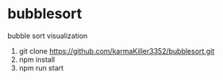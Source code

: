 # bubblesort
bubble sort visualization

1) git clone https://github.com/karmaKiller3352/bubblesort.git
1) npm install
2) npm run start




